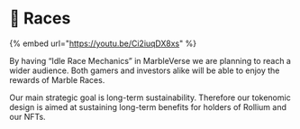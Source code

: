 # 🏁 Races

{% embed url="https://youtu.be/Ci2iuqDX8xs" %}

By having “Idle Race Mechanics” in MarbleVerse we are planning to reach a wider audience. Both gamers and investors alike will be able to enjoy the rewards of Marble Races.

Our main strategic goal is long-term sustainability. Therefore our tokenomic design is aimed at sustaining long-term benefits for holders of Rollium and our NFTs.
